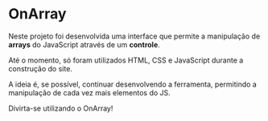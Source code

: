 # OnArray 

Neste projeto foi desenvolvida uma interface que permite a manipulação de **arrays** do JavaScript através de um **controle**.



Até o momento, só foram utilizados HTML, CSS e JavaScript durante a construção do site.



A ideia é, se possível, continuar desenvolvendo a ferramenta, permitindo a manipulação de cada vez mais elementos do JS.



Divirta-se utilizando o OnArray!